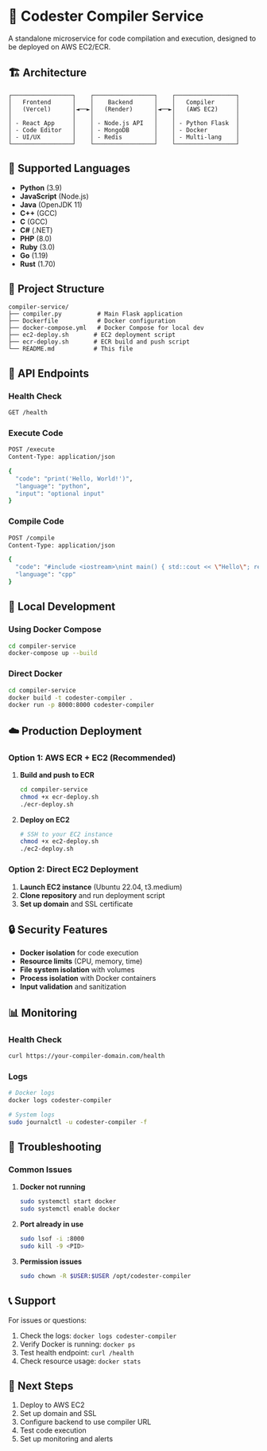 # 🐳 Codester Compiler Service

A standalone microservice for code compilation and execution, designed to be deployed on AWS EC2/ECR.

## 🏗️ Architecture

```
┌─────────────────┐    ┌─────────────────┐    ┌─────────────────┐
│   Frontend      │    │    Backend      │    │   Compiler      │
│   (Vercel)      │◄──►│   (Render)      │◄──►│   (AWS EC2)     │
│                 │    │                 │    │                 │
│ - React App     │    │ - Node.js API   │    │ - Python Flask  │
│ - Code Editor   │    │ - MongoDB       │    │ - Docker        │
│ - UI/UX         │    │ - Redis         │    │ - Multi-lang    │
└─────────────────┘    └─────────────────┘    └─────────────────┘
```

## 🚀 Supported Languages

- **Python** (3.9)
- **JavaScript** (Node.js)
- **Java** (OpenJDK 11)
- **C++** (GCC)
- **C** (GCC)
- **C#** (.NET)
- **PHP** (8.0)
- **Ruby** (3.0)
- **Go** (1.19)
- **Rust** (1.70)

## 📁 Project Structure

```
compiler-service/
├── compiler.py          # Main Flask application
├── Dockerfile           # Docker configuration
├── docker-compose.yml   # Docker Compose for local dev
├── ec2-deploy.sh       # EC2 deployment script
├── ecr-deploy.sh       # ECR build and push script
└── README.md           # This file
```

## 🔧 API Endpoints

### Health Check
```bash
GET /health
```

### Execute Code
```bash
POST /execute
Content-Type: application/json

{
  "code": "print('Hello, World!')",
  "language": "python",
  "input": "optional input"
}
```

### Compile Code
```bash
POST /compile
Content-Type: application/json

{
  "code": "#include <iostream>\nint main() { std::cout << \"Hello\"; return 0; }",
  "language": "cpp"
}
```

## 🐳 Local Development

### Using Docker Compose
```bash
cd compiler-service
docker-compose up --build
```

### Direct Docker
```bash
cd compiler-service
docker build -t codester-compiler .
docker run -p 8000:8000 codester-compiler
```

## ☁️ Production Deployment

### Option 1: AWS ECR + EC2 (Recommended)

1. **Build and push to ECR**
   ```bash
   cd compiler-service
   chmod +x ecr-deploy.sh
   ./ecr-deploy.sh
   ```

2. **Deploy on EC2**
   ```bash
   # SSH to your EC2 instance
   chmod +x ec2-deploy.sh
   ./ec2-deploy.sh
   ```

### Option 2: Direct EC2 Deployment

1. **Launch EC2 instance** (Ubuntu 22.04, t3.medium)
2. **Clone repository** and run deployment script
3. **Set up domain** and SSL certificate

## 🔒 Security Features

- **Docker isolation** for code execution
- **Resource limits** (CPU, memory, time)
- **File system isolation** with volumes
- **Process isolation** with Docker containers
- **Input validation** and sanitization

## 📊 Monitoring

### Health Check
```bash
curl https://your-compiler-domain.com/health
```

### Logs
```bash
# Docker logs
docker logs codester-compiler

# System logs
sudo journalctl -u codester-compiler -f
```

## 🚨 Troubleshooting

### Common Issues

1. **Docker not running**
   ```bash
   sudo systemctl start docker
   sudo systemctl enable docker
   ```

2. **Port already in use**
   ```bash
   sudo lsof -i :8000
   sudo kill -9 <PID>
   ```

3. **Permission issues**
   ```bash
   sudo chown -R $USER:$USER /opt/codester-compiler
   ```

## 📞 Support

For issues or questions:
1. Check the logs: `docker logs codester-compiler`
2. Verify Docker is running: `docker ps`
3. Test health endpoint: `curl /health`
4. Check resource usage: `docker stats`

## 🎯 Next Steps

1. Deploy to AWS EC2
2. Set up domain and SSL
3. Configure backend to use compiler URL
4. Test code execution
5. Set up monitoring and alerts 